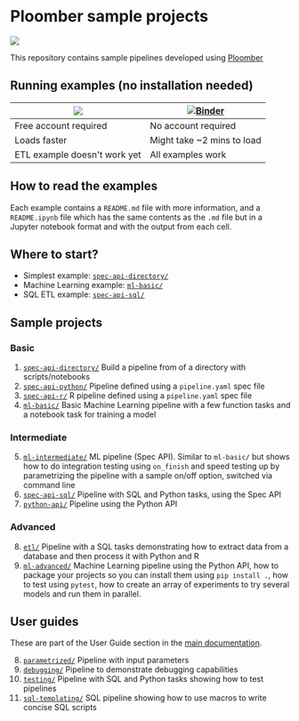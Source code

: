 # Ploomber sample projects

![](https://github.com/ploomber/projects/workflows/ci/badge.svg)

This repository contains sample pipelines developed using [Ploomber](github.com/ploomber/ploomber)

## Running examples (no installation needed)

| [<img src="https://deepnote.com/buttons/launch-in-deepnote-small.svg">](https://deepnote.com/launch?template=deepnote&url=https://github.com/ploomber/projects/blob/master/README.ipynb)      | [![Binder](https://mybinder.org/badge_logo.svg)](https://mybinder.org/v2/gh/ploomber/projects/master) |
| ----------- | ----------- |
| Free account required |  No account required |
| Loads faster |  Might take ~2 mins to load |
| ETL example doesn't work yet |  All examples work |


## How to read the examples

Each example contains a `README.md` file with more information, and a
`README.ipynb` file which has the same contents as the `.md` file but in a
Jupyter notebook format and with the output from each cell.

## Where to start?

* Simplest example: [`spec-api-directory/`](spec-api-directory/README.ipynb)
* Machine Learning example: [`ml-basic/`](ml-basic/README.ipynb)
* SQL ETL example: [`spec-api-sql/`](spec-api-sql/README.ipynb)

## Sample projects

### Basic

1. [`spec-api-directory/`](spec-api-directory/README.ipynb) Build a pipeline from of a directory with scripts/notebooks
2. [`spec-api-python/`](spec-api-python/README.ipynb) Pipeline defined using a `pipeline.yaml` spec file
3. [`spec-api-r/`](spec-api-r/README.ipynb) R pipeline defined using a `pipeline.yaml` spec file
4. [`ml-basic/`](ml-basic/README.ipynb) Basic Machine Learning pipeline with a few function tasks and a notebook task for training a model

### Intermediate

5. [`ml-intermediate/`](ml-intermediate/README.ipynb) ML pipeline (Spec API). Similar to `ml-basic/` but shows how to do integration testing using `on_finish` and speed testing up by parametrizing the pipeline with a sample on/off option, switched via command line
6. [`spec-api-sql/`](spec-api-sql/README.ipynb) Pipeline with SQL and Python tasks, using the Spec API
7. [`python-api/`](python-api/README.ipynb) Pipeline using the Python API

### Advanced

8. [`etl/`](etl/README.ipynb) Pipeline with a SQL tasks demonstrating how to extract data from a database and then process it with Python and R
9. [`ml-advanced/`](ml-advanced/README.ipynb) Machine Learning pipeline using the Python API, how to package
your projects so you can install them using `pip install .`, how to test
using `pytest`, how to create an array of experiments to try several models and
run them in parallel.

## User guides

These are part of the User Guide section in the [main documentation](https://ploomber.readthedocs.io/en/stable/user-guide/index.html).

8. [`parametrized/`](parametrized/README.ipynb) Pipeline with input parameters
9. [`debugging/`](debugging/README.ipynb) Pipeline to demonstrate debugging capabilities
10. [`testing/`](testing/README.ipynb) Pipeline with SQL and Python tasks showing how to test pipelines
10. [`sql-templating/`](sql-templating/README.ipynb) SQL pipeline showing how to use macros to write concise SQL scripts